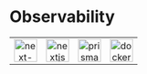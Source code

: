 # Observability

|                                                              |                                                             |                                                             |                                                             |
| :----------------------------------------------------------: | :---------------------------------------------------------: | :---------------------------------------------------------: | :---------------------------------------------------------: |
| <img src="/images/libs/otel.png" alt="next-auth" width="40"> | <img src="/images/libs/nextjs.png" alt="nextjs" width="40"> | <img src="/images/libs/prisma.png" alt="prisma" width="40"> | <img src="/images/libs/docker.png" alt="docker" width="40"> |
